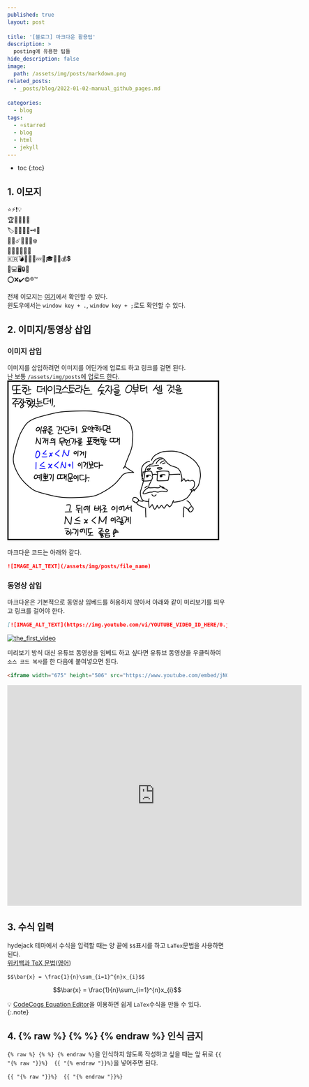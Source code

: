 ```yaml
---
published: true
layout: post

title: '[블로그] 마크다운 활용팁'
description: >
  posting에 유용한 팁들
hide_description: false
image: 
  path: /assets/img/posts/markdown.png
related_posts:
  - _posts/blog/2022-01-02-manual_github_pages.md

categories:
  - blog
tags:
  - ⭐starred
  - blog
  - html
  - jekyll
---
```

* toc
{:toc}

## 1. 이모지

⭐⚡❗💡  
🏆🥇🥈🥉🏅  
🏷️🔖📎📌🔑🗝️🧭  
🌟🌠☄️🌈🔥💧❄️  
🥞🧀🥓🍔🍕🍺  
🇰🇷💣💢💥💯💤🦈🎓💎🔔💰💲  
🔋💻🖥️🔒🔗  
⭕❌✔️©️®️™️  

전체 이모지는 [여기](https://github.com/ikatyang/emoji-cheat-sheet/blob/master/README.md)에서 확인할 수 있다.  
윈도우에서는 `window key + .`, `window key + ;`로도 확인할 수 있다.  

## 2. 이미지/동영상 삽입

### 이미지 삽입

이미지를 삽입하려면 이미지를 어딘가에 업로드 하고 링크를 걸면 된다.  
난 보통 `/assets/img/posts`에 업로드 한다.  
![yagongman_Dijkstra](/assets/img/posts/yagongman_Dijkstra.png)

마크다운 코드는 아래와 같다.  

```markdown
![IMAGE_ALT_TEXT](/assets/img/posts/file_name)
```

### 동영상 삽입

마크다운은 기본적으로 동영상 임베드를 허용하지 않아서 아래와 같이 미리보기를 띄우고 링크를 걸어야 한다.

```markdown
[![IMAGE_ALT_TEXT](https://img.youtube.com/vi/YOUTUBE_VIDEO_ID_HERE/0.jpg)](https://youtu.be/YOUTUBE_VIDEO_ID_HERE)
```

[![the_first_video](https://img.youtube.com/vi/jNQXAC9IVRw/0.jpg)](https://youtu.be/jNQXAC9IVRw)

미리보기 방식 대신 유튜브 동영상을 임베드 하고 싶다면 유튜브 동영상을 우클릭하여 `소스 코드 복사`를 한 다음에 붙여넣으면 된다.  

```html
<iframe width="675" height="506" src="https://www.youtube.com/embed/jNQXAC9IVRw" title="YouTube video player" frameborder="0" allow="accelerometer; autoplay; clipboard-write; encrypted-media; gyroscope; picture-in-picture" allowfullscreen></iframe>
```

<iframe width="675" height="506" src="https://www.youtube.com/embed/jNQXAC9IVRw" title="YouTube video player" frameborder="0" allow="accelerometer; autoplay; clipboard-write; encrypted-media; gyroscope; picture-in-picture" allowfullscreen></iframe>

## 3. 수식 입력

hydejack 테마에서 수식을 입력할 때는 양 끝에 `$$`표시를 하고 `LaTex`문법을 사용하면 된다.  
[위키백과 TeX 문법](https://ko.wikipedia.org/wiki/%EC%9C%84%ED%82%A4%EB%B0%B1%EA%B3%BC:TeX_%EB%AC%B8%EB%B2%95)([영어](https://en.wikipedia.org/wiki/Help:Displaying_a_formula))  

```markdown
$$\bar{x} = \frac{1}{n}\sum_{i=1}^{n}x_{i}$$
```

$$\bar{x} = \frac{1}{n}\sum_{i=1}^{n}x_{i}$$

💡 [CodeCogs Equation Editor](https://latex.codecogs.com/)을 이용하면 쉽게 `LaTex`수식을 만들 수 있다.  
{:.note}

## 4. {% raw %} {% %} {% endraw %} 인식 금지

```{% raw %} {% %} {% endraw %}```을 인식하지 않도록 작성하고 싶을 때는 앞 뒤로 `{{ "{% raw "}}%}  {{ "{% endraw "}}%}`을 넣어주면 된다.

```markdown
{{ "{% raw "}}%}  {{ "{% endraw "}}%}
```
